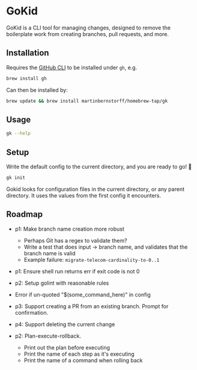 # GoKid

GoKid is a CLI tool for managing changes, designed to remove the boilerplate work from creating branches, pull requests, and more.

## Installation
Requires the [GitHub CLI](https://cli.github.com/) to be installed under `gh`, e.g.

```bash
brew install gh
```

Can then be installed by:

```bash
brew update && brew install martinbernstorff/homebrew-tap/gk
```

## Usage

```bash
gk --help
```

## Setup
Write the default config to the current directory, and you are ready to go! 🚀

```bash
gk init
```

Gokid looks for configuration files in the current directory, or any parent directory. It uses the values from the first config it encounters.

## Roadmap

* p1: Make branch name creation more robust
    * Perhaps Git has a regex to validate them?
    * Write a test that does input -> branch name, and validates that the branch name is valid
    * Example failure: `migrate-telecom-cardinality-to-0..1`

* p1: Ensure shell run returns err if exit code is not 0

* p2: Setup golint with reasonable rules

* Error if un-quoted "$(some_command_here)" in config

* p3: Support creating a PR from an existing branch. Prompt for confirmation.

* p4: Support deleting the current change

* p2: Plan-execute-rollback. 
    * Print out the plan before executing
    * Print the name of each step as it's executing
    * Print the name of a command when rolling back
